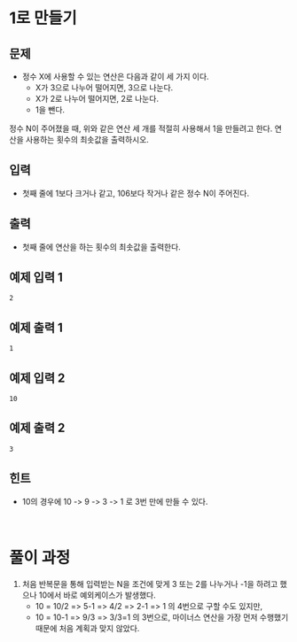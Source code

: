 # 1로 만들기
 

## 문제
- 정수 X에 사용할 수 있는 연산은 다음과 같이 세 가지 이다.
  - X가 3으로 나누어 떨어지면, 3으로 나눈다.
  - X가 2로 나누어 떨어지면, 2로 나눈다.
  - 1을 뺀다.
  
정수 N이 주어졌을 때, 위와 같은 연산 세 개를 적절히 사용해서 1을 만들려고 한다. 연산을 사용하는 횟수의 최솟값을 출력하시오.

## 입력
- 첫째 줄에 1보다 크거나 같고, 106보다 작거나 같은 정수 N이 주어진다.

## 출력
- 첫째 줄에 연산을 하는 횟수의 최솟값을 출력한다.

## 예제 입력 1
```
2
```
## 예제 출력 1
```
1
```

## 예제 입력 2
```
10
```
## 예제 출력 2
```
3
```

## 힌트
- 10의 경우에 10 -> 9 -> 3 -> 1 로 3번 만에 만들 수 있다.
<br>

# 풀이 과정
1. 처음 반복문을 통해 입력받는 N을 조건에 맞게 3 또는 2를 나누거나 -1을 하려고 했으나 10에서 바로 예외케이스가 발생했다.
   - 10 = 10/2 => 5-1 => 4/2 => 2-1 => 1 의 4번으로 구할 수도 있지만,
   - 10 = 10-1 => 9/3 => 3/3=1 의 3번으로, 마이너스 연산을 가장 먼저 수행했기 때문에 처음 계획과 맞지 않았다.

